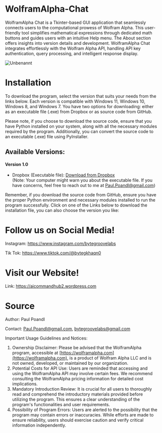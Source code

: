 # WolframAlpha-Chat

WolframAlpha Chat is a Tkinter-based GUI application that seamlessly connects users to the computational prowess of Wolfram Alpha. This user-friendly tool simplifies mathematical expressions through dedicated math buttons and guides users with an intuitive Help menu. The About section offers insights into version details and development. WolframAlpha Chat integrates effortlessly with the Wolfram Alpha API, handling API key authentication, query processing, and intelligent response display.

![Unbenannt](https://github.com/PaulPoandl/WolframAlpha-Chat/assets/75140549/88f2f3ed-2662-4d7b-adad-f17132cfcfc9)


# Installation

To download the program, select the version that suits your needs from the links below. Each version is compatible with Windows 11, Windows 10, Windows 8, and Windows 7. You have two options for downloading: either as an executable file (.exe) from Dropbox or as source code from GitHub.

Please note, if you choose to download the source code, ensure that you have Python installed on your system, along with all the necessary modules required by the program. Additionally, you can convert the source code to an executable (.exe) file using PyInstaller.

## Available Versions:

#### Version 1.0
- Dropbox (Executable file): [Download from Dropbox](https://www.dropbox.com/scl/fi/6lvwv2q3icoaha21794sm/WolframAlpha-Chat-1.0-Installer.exe?rlkey=6xxh5m7ce1lkorju3hkfxnsyy&dl=0)  
  (Note: Your computer might warn you about the executable file. If you have concerns, feel free to reach out to me at Paul.Poandl@gmail.com)

Remember, if you download the source code from GitHub, ensure you have the proper Python environment and necessary modules installed to run the program successfully.
Click on one of the Links below to download the installation file, you can also choose the version you like:

# Follow us on Social Media!

Instagram: https://www.instagram.com/bytegroovelabs

Tik Tok: https://www.tiktok.com/@bytegkhaqn0

# Visit our Website!

Link: https://aicommandhub2.wordpress.com


# Source
Author: Paul Poandl

Contact: Paul.Poandl@gmail.com, bytegroovelabs@gmail.com

Important Usage Guidelines and Notices:

1. Ownership Disclaimer: Please be advised that the WolframAlpha program, accessible at [https://wolframalpha.com](https://wolframalpha.com), is a product of Wolfram Alpha LLC and is not owned, developed, or maintained by our organization.
2. Potential Costs for API Use: Users are reminded that accessing and using the WolframAlpha API may involve certain fees. We recommend consulting the WolframAlpha pricing information for detailed cost implications.
3. Mandatory Introduction Review: It is crucial for all users to thoroughly read and comprehend the introductory materials provided before utilizing the program. This ensures a clear understanding of the program's functionalities and user requirements.
4. Possibility of Program Errors: Users are alerted to the possibility that the program may contain errors or inaccuracies. While efforts are made to ensure reliability, users should exercise caution and verify critical information independently.
